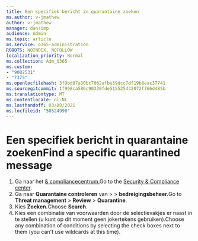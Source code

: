 ```yaml
---
title: Een specifiek bericht in quarantaine zoeken
ms.author: v-jmathew
author: v-jmathew
manager: dansimp
audience: Admin
ms.topic: article
ms.service: o365-administration
ROBOTS: NOINDEX, NOFOLLOW
localization_priority: Normal
ms.collection: Adm_O365
ms.custom:
- "9002531"
- "7375"
ms.openlocfilehash: 3f9bd87a30bc7062afbe39dcc7df19b8eac37741
ms.sourcegitcommit: 1f998ca586c90330fde515525432072f766d485b
ms.translationtype: MT
ms.contentlocale: nl-NL
ms.lasthandoff: 03/08/2021
ms.locfileid: "50524998"
---
```

# <a name="find-a-specific-quarantined-message"></a><span data-ttu-id="0a13c-102">Een specifiek bericht in quarantaine zoeken</span><span class="sxs-lookup"><span data-stu-id="0a13c-102">Find a specific quarantined message</span></span>

1. <span data-ttu-id="0a13c-103">Ga naar het [& compliancecentrum.](https://go.microsoft.com/fwlink/p/?linkid=2077143)</span><span class="sxs-lookup"><span data-stu-id="0a13c-103">Go to the [Security & Compliance center](https://go.microsoft.com/fwlink/p/?linkid=2077143).</span></span>
2. <span data-ttu-id="0a13c-104">Ga naar **Quarantaine controleren** van  >    >  **bedreigingsbeheer.**</span><span class="sxs-lookup"><span data-stu-id="0a13c-104">Go to **Threat management** > **Review** > **Quarantine**.</span></span>
3. <span data-ttu-id="0a13c-105">Kies **Zoeken.**</span><span class="sxs-lookup"><span data-stu-id="0a13c-105">Choose **Search**.</span></span>
4. <span data-ttu-id="0a13c-106">Kies een combinatie van voorwaarden door de selectievakjes er naast in te stellen (u kunt op dit moment geen jokertekens gebruiken).</span><span class="sxs-lookup"><span data-stu-id="0a13c-106">Choose any combination of conditions by selecting the check boxes next to them (you can't use wildcards at this time).</span></span>
